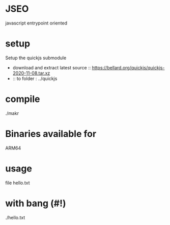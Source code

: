 # JSEO
javascript entrypoint oriented

# setup
Setup the quickjs submodule
- download and extract latest source ::
https://bellard.org/quickjs/quickjs-2020-11-08.tar.xz
- :: to folder : ../quickjs

# compile
./makr

# Binaries available for
ARM64

# usage
file hello.txt

# with bang (#!)
./hello.txt
